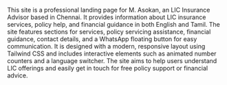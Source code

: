    This site is a professional landing page for M. Asokan, an LIC Insurance Advisor based in Chennai. It provides information about LIC insurance services, policy help, and financial guidance in both English and Tamil. The site features sections for services, policy servicing assistance, financial guidance, contact details, and a WhatsApp floating button for easy communication. It is designed with a modern, responsive layout using Tailwind CSS and includes interactive elements such as animated number counters and a language switcher. The site aims to help users understand LIC offerings and easily get in touch for free policy support or financial advice.
